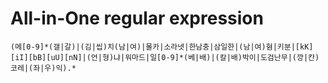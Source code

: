 # All-in-One regular expression
```
(메[0-9]*(갤|갈)|(김|씹)치(남|여)|몰카|소라넷|한남충|삼일한|(남|여)혐|키분|[kK][iI][bB][uU][nN]|(언|형)냐|워마드|일[0-9]*(베|배)|(칼|배)박이|도검난무|(깡|칸)코레|(좌|우)익).*
```
